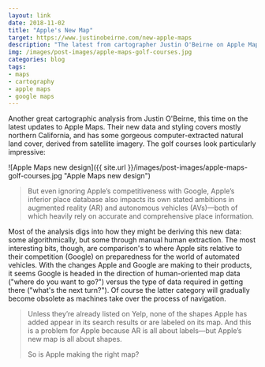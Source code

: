 ```yaml
---
layout: link
date: 2018-11-02
title: "Apple's New Map"
target: https://www.justinobeirne.com/new-apple-maps
description: "The latest from cartographer Justin O'Beirne on Apple Maps' updates."
img: /images/post-images/apple-maps-golf-courses.jpg
categories: blog
tags:
- maps
- cartography
- apple maps
- google maps
---
```


Another great cartographic analysis from Justin O'Beirne, this time on the latest updates to Apple Maps. Their new data and styling covers mostly northern California, and has some gorgeous computer-extracted natural land cover, derived from satellite imagery. The golf courses look particularly impressive:

![Apple Maps new design]({{ site.url }}/images/post-images/apple-maps-golf-courses.jpg "Apple Maps new design")

>But even ignoring Apple’s competitiveness with Google, Apple’s inferior place database also impacts its own stated ambitions in augmented reality (AR) and autonomous vehicles (AVs)—both of which heavily rely on accurate and comprehensive place information.

Most of the analysis digs into how they might be deriving this new data: some algorithmically, but some through manual human extraction. The most interesting bits, though, are comparison's to where Apple sits relative to their competition (Google) on preparedness for the world of automated vehicles. With the changes Apple and Google are making to their products, it seems Google is headed in the direction of human-oriented map data ("where do you want to go?") versus the type of data required in getting there ("what's the next turn?"). Of course the latter category will gradually become obsolete as machines take over the process of navigation.

> Unless they’re already listed on Yelp, none of the shapes Apple has added appear in its search results or are labeled on its map. And this is a problem for Apple because AR is all about labels—but Apple’s new map is all about shapes.
> 
> So is Apple making the right map?